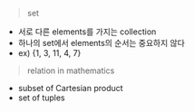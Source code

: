 
> set
- 서로 다른 elements를 가지는 collection
- 하나의 set에서 elements의 순서는 중요하지 않다
- ex) {1, 3, 11, 4, 7}

> relation in mathematics
- subset of Cartesian product
- set of tuples